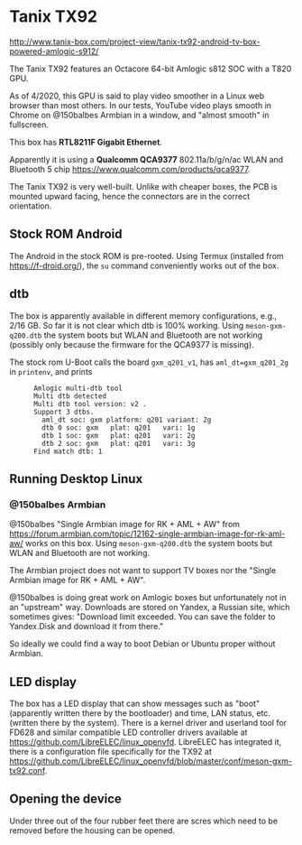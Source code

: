 # Tanix TX92

http://www.tanix-box.com/project-view/tanix-tx92-android-tv-box-powered-amlogic-s912/

The Tanix TX92 features an Octacore 64-bit Amlogic s812 SOC with a T820 GPU. 

As of 4/2020, this GPU is said to play video smoother in a Linux web browser than most others. In our tests, YouTube video plays smooth in Chrome on @150balbes Armbian in a window, and "almost smooth" in fullscreen.

This box has __RTL8211F Gigabit Ethernet__.

Apparently it is using a __Qualcomm QCA9377__ 802.11a/b/g/n/ac WLAN and Bluetooth 5 chip https://www.qualcomm.com/products/qca9377.

The Tanix TX92 is very well-built. Unlike with cheaper boxes, the PCB is mounted upward facing, hence the connectors are in the correct orientation.

## Stock ROM Android

The Android in the stock ROM is pre-rooted. Using Termux (installed from https://f-droid.org/), the `su` command conveniently works out of the box.

## dtb

The box is apparently available in different memory configurations, e.g., 2/16 GB. So far it is not clear which dtb is 100% working. Using `meson-gxm-q200.dtb` the system boots but WLAN and Bluetooth are not working (possibly only because the firmware for the QCA9377 is missing).

The stock rom U-Boot calls the board `gxm_q201_v1`, has `aml_dt=gxm_q201_2g` in `printenv`, and prints

```
      Amlogic multi-dtb tool
      Multi dtb detected
      Multi dtb tool version: v2 .
      Support 3 dtbs.
        aml_dt soc: gxm platform: q201 variant: 2g
        dtb 0 soc: gxm   plat: q201   vari: 1g
        dtb 1 soc: gxm   plat: q201   vari: 2g
        dtb 2 soc: gxm   plat: q201   vari: 3g
      Find match dtb: 1
```

## Running Desktop Linux

### @150balbes Armbian

@150balbes "Single Armbian image for RK + AML + AW" from https://forum.armbian.com/topic/12162-single-armbian-image-for-rk-aml-aw/ works on this box. Using `meson-gxm-q200.dtb` the system boots but WLAN and Bluetooth are not working.

The Armbian project does not want to support TV boxes nor the "Single Armbian image for RK + AML + AW".

@150balbes is doing great work on Amlogic boxes but unfortunately not in an "upstream" way. Downloads are stored on Yandex, a Russian site, which sometimes gives: "Download limit exceeded. You can save the folder to Yandex.Disk and download it from there."

So ideally we could find a way to boot Debian or Ubuntu proper without Armbian.

## LED display

The box has a LED display that can show messages such as "boot" (apparently written there by the bootloader) and time, LAN status, etc. (written there by the system). There is a kernel driver and userland tool for FD628 and similar compatible LED controller drivers available at https://github.com/LibreELEC/linux_openvfd. LibreELEC has integrated it, there is a configuration file specifically for the TX92 at https://github.com/LibreELEC/linux_openvfd/blob/master/conf/meson-gxm-tx92.conf.

## Opening the device

Under three out of the four rubber feet there are scres which need to be removed before the housing can be opened.
